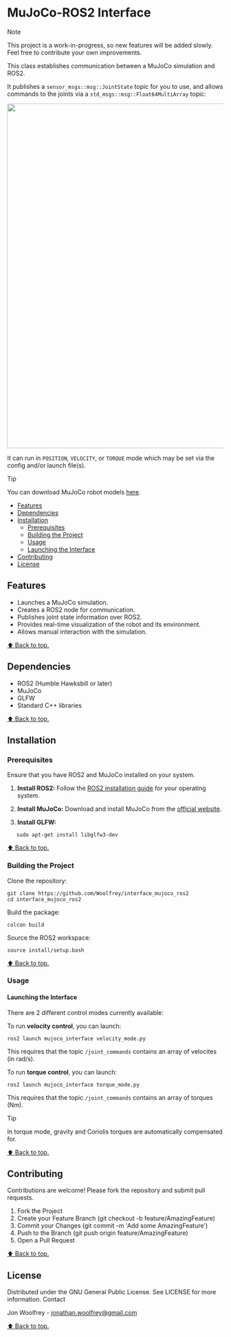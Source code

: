 <a name="top"></a>
# MuJoCo-ROS2 Interface

> [!NOTE]
> This project is a work-in-progress, so new features will be added slowly.
> Feel free to contribute your own improvements.

This class establishes communication between a MuJoCo simulation and ROS2.

It publishes a `sensor_msgs::msg::JointState` topic for you to use, and allows commands to the joints via a `std_msgs::msg::Float64MultiArray` topic:

<p align = "center">
<img src ="https://github.com/user-attachments/assets/fff5be63-dc23-4c33-97a6-83f376ffccc6" width = "800" height = "auto" />
</p>

It can run in `POSITION`, `VELOCITY`, or `TORQUE` mode which may be set via the config and/or launch file(s).

>[!TIP]
> You can download MuJoCo robot models [here](https://github.com/google-deepmind/mujoco_menagerie.git).

- [Features](#features)
- [Dependencies](#dependencies)
- [Installation](#installation)
   - [Prerequisites](#prerequisites)
   - [Building the Project](#building-the-project)
   - [Usage](#usage)
   - [Launching the Interface](#launching-the-interface)
- [Contributing](#contributing)
- [License](#license)

## Features

- Launches a MuJoCo simulation.
- Creates a ROS2 node for communication.
- Publishes joint state information over ROS2.
- Provides real-time visualization of the robot and its environment.
- Allows manual interaction with the simulation.

[⬆️ Back to top.](#top)

## Dependencies

- ROS2 (Humble Hawksbill or later)
- MuJoCo
- GLFW
- Standard C++ libraries

[⬆️ Back to top.](#top)

## Installation

### Prerequisites

Ensure that you have ROS2 and MuJoCo installed on your system.

1. **Install ROS2:**
   Follow the [ROS2 installation guide](https://docs.ros.org/en/foxy/Installation.html) for your operating system.

2. **Install MuJoCo:**
   Download and install MuJoCo from the [official website](https://mujoco.org/).

3. **Install GLFW:**
```
   sudo apt-get install libglfw3-dev
```

[⬆️ Back to top.](#top)

### Building the Project

Clone the repository:
```
git clone https://github.com/Woolfrey/interface_mujoco_ros2
cd interface_mujoco_ros2
```
Build the package:
```
colcon build
```
Source the ROS2 workspace:
```
source install/setup.bash
```

[⬆️ Back to top.](#top)

### Usage

#### Launching the Interface

There are 2 different control modes currently available:

To run **velocity control**, you can launch:
```
ros2 launch mujoco_interface velocity_mode.py
```
This requires that the topic `/joint_commands` contains an array of velocites (in rad/s).

To run **torque control**, you can launch:
```
ros2 launch mujoco_interface torque_mode.py
```
This requires that the topic `/joint_commands` contains an array of torques (Nm).

> [!TIP]
> In torque mode, gravity and Coriolis torques are automatically compensated for.

[⬆️ Back to top.](#top)

## Contributing

Contributions are welcome! Please fork the repository and submit pull requests.

1. Fork the Project
2. Create your Feature Branch (git checkout -b feature/AmazingFeature)
3. Commit your Changes (git commit -m 'Add some AmazingFeature')
4. Push to the Branch (git push origin feature/AmazingFeature)
5. Open a Pull Request

[⬆️ Back to top.](#top)

## License

Distributed under the GNU General Public License. See LICENSE for more information.
Contact

Jon Woolfrey - jonathan.woolfrey@gmail.com

[⬆️ Back to top.](#top)

